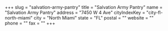 +++
slug = "salvation-army-pantry"
title = "Salvation Army Pantry"
name = "Salvation Army Pantry"
address = "7450 W 4 Ave"
cityIndexKey = "city-fl-north-miami"
city = "North Miami"
state = "FL"
postal = ""
website = ""
phone = ""
fax = ""
+++
